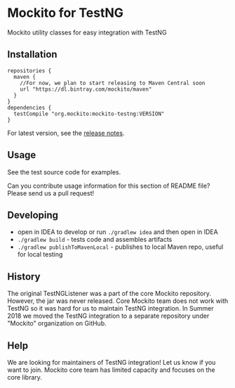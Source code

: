 # Mockito for TestNG

Mockito utility classes for easy integration with TestNG

## Installation

```Gradle
repositories {
  maven {
    //For now, we plan to start releasing to Maven Central soon
    url "https://dl.bintray.com/mockito/maven"
  }
}
dependencies {
  testCompile "org.mockito:mockito-testng:VERSION"
}
```

For latest version, see the [release notes](/docs/release-notes.md).

## Usage

See the test source code for examples.

Can you contribute usage information for this section of README file?
Please send us a pull request!

## Developing

- open in IDEA to develop or run ```./gradlew idea``` and then open in IDEA
- ```./gradlew build``` - tests code and assembles artifacts
- ```./gradlew publishToMavenLocal``` - publishes to local Maven repo, useful for local testing

## History

The original TestNGListener was a part of the core Mockito repository. However, the jar was never released. Core Mockito team does not work with TestNG so it was hard for us to maintain TestNG integration. In Summer 2018 we moved the TestNG integration to a separate repository under "Mockito" organization on GitHub.

## Help

We are looking for maintainers of TestNG integration! Let us know if you want to join. Mockito core team has limited capacity and focuses on the core library.